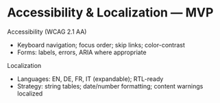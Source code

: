 # Accessibility & Localization — MVP

Accessibility (WCAG 2.1 AA)
- Keyboard navigation; focus order; skip links; color-contrast
- Forms: labels, errors, ARIA where appropriate

Localization
- Languages: EN, DE, FR, IT (expandable); RTL-ready
- Strategy: string tables; date/number formatting; content warnings localized
